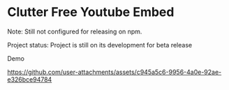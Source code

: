 # Clutter Free Youtube Embed

Note: Still not configured for releasing on npm. 

Project status: Project is still on its development for beta release

Demo

https://github.com/user-attachments/assets/c945a5c6-9956-4a0e-92ae-e326bce94784

